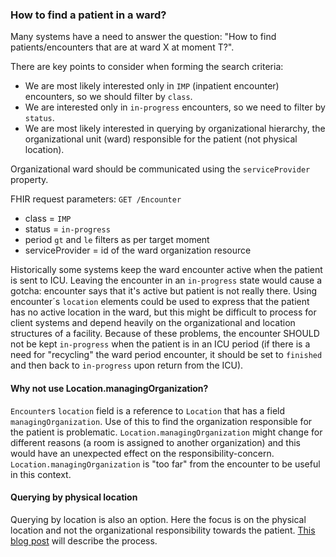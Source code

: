 ### How to find a patient in a ward?

Many systems have a need to answer the question: "How to find patients/encounters that are at ward
X at moment T?".

There are key points to consider when forming the search criteria:

* We are most likely interested only in `IMP` (inpatient encounter) encounters, so we should filter
  by `class`.
* We are interested only in `in-progress` encounters, so we need to filter by `status`.
* We are most likely interested in querying by organizational hierarchy, the organizational unit
  (ward) responsible for the patient (not physical location).

Organizational ward should be communicated using the `serviceProvider` property.

FHIR request parameters:
`GET /Encounter`

* class = `IMP`
* status = `in-progress`
* period `gt` and `le` filters as per target moment
* serviceProvider = id of the ward organization resource

Historically some systems keep the ward encounter active when the patient is sent to ICU. Leaving
the encounter in an `in-progress` state would cause a gotcha: encounter says that it's active but
patient is not really there. Using encounter´s `location` elements could be used to express that
the patient has no active location in the ward, but this might be difficult to process for client
systems and depend heavily on the organizational and location structures of a facility. Because of
these problems, the encounter SHOULD not be kept `in-progress` when the patient is in an ICU period
(if there is a need for "recycling" the ward period encounter, it should be set to `finished` and
then back to `in-progress` upon return from the ICU).  

#### Why not use Location.managingOrganization?

`Encounter`s `location` field is a reference to `Location` that has a field `managingOrganization`.
Use of this to find the organization responsible for the patient is problematic.
`Location.managingOrganization` might change for different reasons (a room is assigned to another
organization) and this would have an unexpected effect on the responsibility-concern.
`Location.managingOrganization` is "too far" from the encounter to be useful in this context.

#### Querying by physical location

Querying by location is also an option. Here the focus is on the physical location and not the
organizational responsibility towards the patient.
[This blog post](https://fhirblog.com/2013/10/24/adventures-in-searching-getting-a-list-of-patients-in-a-ward/)
will describe the process.
